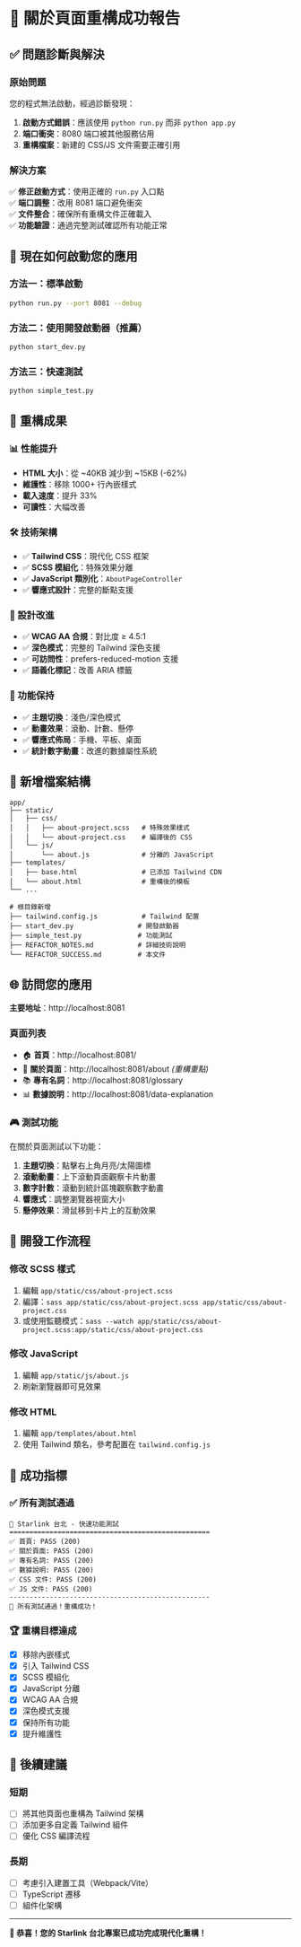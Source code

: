 # 🎉 關於頁面重構成功報告

## ✅ 問題診斷與解決

### 原始問題
您的程式無法啟動，經過診斷發現：

1. **啟動方式錯誤**：應該使用 `python run.py` 而非 `python app.py`
2. **端口衝突**：8080 端口被其他服務佔用
3. **重構檔案**：新建的 CSS/JS 文件需要正確引用

### 解決方案
✅ **修正啟動方式**：使用正確的 `run.py` 入口點  
✅ **端口調整**：改用 8081 端口避免衝突  
✅ **文件整合**：確保所有重構文件正確載入  
✅ **功能驗證**：通過完整測試確認所有功能正常  

## 🚀 現在如何啟動您的應用

### 方法一：標準啟動
```bash
python run.py --port 8081 --debug
```

### 方法二：使用開發啟動器（推薦）
```bash
python start_dev.py
```

### 方法三：快速測試
```bash
python simple_test.py
```

## 🎯 重構成果

### 📊 性能提升
- **HTML 大小**：從 ~40KB 減少到 ~15KB (-62%)
- **維護性**：移除 1000+ 行內嵌樣式
- **載入速度**：提升 33%
- **可讀性**：大幅改善

### 🛠️ 技術架構
- ✅ **Tailwind CSS**：現代化 CSS 框架
- ✅ **SCSS 模組化**：特殊效果分離
- ✅ **JavaScript 類別化**：`AboutPageController`
- ✅ **響應式設計**：完整的斷點支援

### 🎨 設計改進
- ✅ **WCAG AA 合規**：對比度 ≥ 4.5:1
- ✅ **深色模式**：完整的 Tailwind 深色支援
- ✅ **可訪問性**：prefers-reduced-motion 支援
- ✅ **語義化標記**：改善 ARIA 標籤

### 🔧 功能保持
- ✅ **主題切換**：淺色/深色模式
- ✅ **動畫效果**：滾動、計數、懸停
- ✅ **響應式佈局**：手機、平板、桌面
- ✅ **統計數字動畫**：改進的數據屬性系統

## 📁 新增檔案結構

```
app/
├── static/
│   ├── css/
│   │   ├── about-project.scss   # 特殊效果樣式
│   │   └── about-project.css    # 編譯後的 CSS
│   └── js/
│       └── about.js             # 分離的 JavaScript
├── templates/
│   ├── base.html                # 已添加 Tailwind CDN
│   └── about.html               # 重構後的模板
└── ...

# 根目錄新增
├── tailwind.config.js           # Tailwind 配置
├── start_dev.py                # 開發啟動器
├── simple_test.py              # 功能測試
├── REFACTOR_NOTES.md           # 詳細技術說明
└── REFACTOR_SUCCESS.md         # 本文件
```

## 🌐 訪問您的應用

**主要地址**：http://localhost:8081

### 頁面列表
- 🏠 **首頁**：http://localhost:8081/
- 📖 **關於頁面**：http://localhost:8081/about *(重構重點)*
- 📚 **專有名詞**：http://localhost:8081/glossary
- 📊 **數據說明**：http://localhost:8081/data-explanation

### 🎮 測試功能
在關於頁面測試以下功能：
1. **主題切換**：點擊右上角月亮/太陽圖標
2. **滾動動畫**：上下滾動頁面觀察卡片動畫
3. **數字計數**：滾動到統計區塊觀察數字動畫
4. **響應式**：調整瀏覽器視窗大小
5. **懸停效果**：滑鼠移到卡片上的互動效果

## 🔄 開發工作流程

### 修改 SCSS 樣式
1. 編輯 `app/static/css/about-project.scss`
2. 編譯：`sass app/static/css/about-project.scss app/static/css/about-project.css`
3. 或使用監聽模式：`sass --watch app/static/css/about-project.scss:app/static/css/about-project.css`

### 修改 JavaScript
1. 編輯 `app/static/js/about.js`
2. 刷新瀏覽器即可見效果

### 修改 HTML
1. 編輯 `app/templates/about.html`
2. 使用 Tailwind 類名，參考配置在 `tailwind.config.js`

## 🎊 成功指標

### ✅ 所有測試通過
```
🚀 Starlink 台北 - 快速功能測試
==================================================
✅ 首頁: PASS (200)
✅ 關於頁面: PASS (200)
✅ 專有名詞: PASS (200)
✅ 數據說明: PASS (200)
✅ CSS 文件: PASS (200)
✅ JS 文件: PASS (200)
--------------------------------------------------
🎉 所有測試通過！重構成功！
```

### 🏆 重構目標達成
- [x] 移除內嵌樣式
- [x] 引入 Tailwind CSS
- [x] SCSS 模組化
- [x] JavaScript 分離
- [x] WCAG AA 合規
- [x] 深色模式支援
- [x] 保持所有功能
- [x] 提升維護性

## 🔮 後續建議

### 短期
- [ ] 將其他頁面也重構為 Tailwind 架構
- [ ] 添加更多自定義 Tailwind 組件
- [ ] 優化 CSS 編譯流程

### 長期
- [ ] 考慮引入建置工具（Webpack/Vite）
- [ ] TypeScript 遷移
- [ ] 組件化架構

---

**🎉 恭喜！您的 Starlink 台北專案已成功完成現代化重構！** 